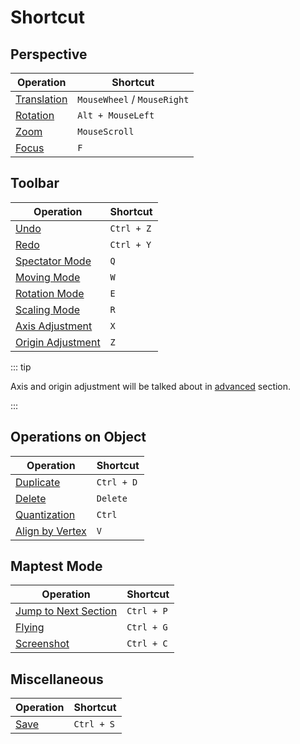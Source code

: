 # Shortcut

## Perspective

| Operation                                               | Shortcut                    |
| ------------------------------------------------------- | --------------------------- |
| [Translation](/en/start/basic-operation.md#translation) | `MouseWheel` / `MouseRight` |
| [Rotation](/en/start/basic-operation.md#rotation)       | `Alt + MouseLeft`           |
| [Zoom](/en/start/basic-operation.md#zoom)               | `MouseScroll`               |
| [Focus](/en/start/basic-operation.md#focus)             | `F`                         |

## Toolbar

| Operation                                                                    | Shortcut   |
| ---------------------------------------------------------------------------- | ---------- |
| [Undo](/en/start/basic-operation.md#undo-and-redo)                           | `Ctrl + Z` |
| [Redo](/en/start/basic-operation.md#undo-and-redo)                           | `Ctrl + Y` |
| [Spectator Mode](/en/start/basic-operation.md#spectator-mode)                | `Q`        |
| [Moving Mode](/en/start/basic-operation.md#moving-mode)                      | `W`        |
| [Rotation Mode](/en/start/basic-operation.md#rotation-mode)                  | `E`        |
| [Scaling Mode](/en/start/basic-operation.md#scaling-mode)                    | `R`        |
| [Axis Adjustment](/en/advanced/axis-and-origin.md#切换世界参考基-物体连体基) | `X`        |
| [Origin Adjustment](/en/advanced/axis-and-origin.md#切换合并-分离轴心模式)   | `Z`        |

::: tip

Axis and origin adjustment will be talked about in [advanced](/en/advanced/) section.

:::

## Operations on Object

| Operation                                                  | Shortcut   |
| ---------------------------------------------------------- | ---------- |
| [Duplicate](/en/start/basic-operation.md#duplicate-object) | `Ctrl + D` |
| [Delete](/en/start/basic-operation.md#delete-object)       | `Delete`   |
| [Quantization](/en/start/basic-operation.md#quantization)  | `Ctrl`     |
| [Align by Vertex](/en/start/alignment.md#vertex-alignment) | `V`        |

## Maptest Mode

| Operation                                                                 | Shortcut   |
| ------------------------------------------------------------------------- | ---------- |
| [Jump to Next Section](/en/start/basic-operation.md#jump-to-next-section) | `Ctrl + P` |
| [Flying](/en/start/basic-operation.md#flying)                             | `Ctrl + G` |
| [Screenshot](/en/start/basic-operation.md#screenshot)                     | `Ctrl + C` |

## Miscellaneous

| Operation                                 | Shortcut   |
| ----------------------------------------- | ---------- |
| [Save](/en/start/basic-operation.md#save) | `Ctrl + S` |
